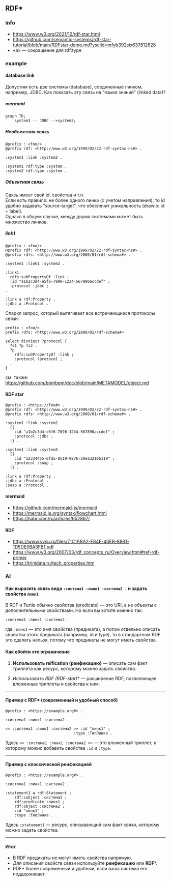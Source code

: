 ## RDF*
### info
- https://www.w3.org/2021/12/rdf-star.html
- https://github.com/semantic-systems/rdf-star-tutorial/blob/main/RDFstar-demo.md?ysclid=mfyb392six637812628
- «a» — сокращение для rdf:type
### example
#### database link
Допустим есть две системы (database), соединенные линком, например, JDBC. Как показать эту связь на "языке знаний" (linked data)?  
##### mermaid
```mermaid
graph TD;
    system1 -- JDBC -->system2;
```
##### Необъектная связь
```
@prefix : <foo/> .
@prefix rdf: <http://www.w3.org/1999/02/22-rdf-syntax-ns#> .

:system1 :link :system2 .

:system1 rdf:type :system .
:system2 rdf:type :system .
```
##### Объектная связь
Связь имеет свой id, свойства и т.п.  
Если есть правило: не более одного линка (с учетом направления), то id удобно задавать "source-target", что обеспечит уникальность (drawio: id + label).  
Однако в общем случае, между двумя системами может быть множество линков. 

##### link1
``` 
@prefix : <foo/> .
@prefix rdf: <http://www.w3.org/1999/02/22-rdf-syntax-ns#> .
@prefix rdfs: <http://www.w3.org/2000/01/rdf-schema#> .

:system1 :link1 :system2 .

:link1
  rdfs:subPropertyOf :link ;
  :id "a1b2c3d4-e5f6-7890-1234-567890accdef" ;
  :protocol :jdbc ;
.

:link a rdf:Property .
:jdbc a :Protocol .
```

Cпаркл запрос, который вытягивает все встречающиеся протоколы связи:
```
prefix : <foo/>
prefix rdfs: <http://www.w3.org/2000/01/rdf-schema#>

select distinct ?protocol {
  ?s1 ?p ?s2 .
  ?p
    rdfs:subPropertyOf :link ;
    :protocol ?protocol ;
  .
}
```

см. также: https://github.com/bpmbpm/doc/blob/main/METAMODEL/object.md
#### RDF star
```
@prefix : <https://foo#> .
@prefix rdf: <http://www.w3.org/1999/02/22-rdf-syntax-ns#> .
@prefix rdfs: <http://www.w3.org/2000/01/rdf-schema#> .

:system1 :link :system2 
  {| 
    :id "a1b2c3d4-e5f6-7890-1234-567890accdef" ;  
    :protocol :jdbc ;
  |} .
  
:system1 :link :system3 
  {| 
    :id "12334455-6fda-0519-9876-20ea3210b119" ;  
    :protocol :soap ;
  |} .
      
:link a rdf:Property .
:jdbc a :Protocol .
:soap a :Protocol .
```

 
#### mermaid
- https://github.com/mermaid-js/mermaid
- https://mermaid.js.org/syntax/flowchart.html
- https://habr.com/ru/articles/652867/

#### RDF
- https://www.vvsu.ru/files/71C1ABA2-F84E-40EB-88B1-1D5DE0BA3FB1.pdf
- https://www.w3.org/2007/03/rdf_concepts_ru/Overview.html#ref-rdf-primer
- https://trinidata.ru/tech_properties.htm

### AI
#### Как выразить связь вида `:система1 :линк1 :система2 .` и задать свойства `линк1`

В RDF и Turtle обычно свойства (predicate) — это URI, а не объекты с дополнительными свойствами. Но если вы хотите именно так:

```
:система1 :линк1 :система2 .
```

где `:линк1` — это имя свойства (предиката), а потом отдельно описать свойства этого предиката (например, id и type), то в стандартном RDF это сделать нельзя, потому что предикаты не могут иметь свойства.

#### Как обойти это ограничение

1. **Использовать reification (реификацию)** — описать сам факт триплета как ресурс, которому можно задать свойства.

2. **Использовать RDF* (RDF-star)** — расширение RDF, позволяющее вложенные триплеты и свойства к ним.

---

#### Пример с RDF* (современный и удобный способ)

```turtle
@prefix : <https://example.org#> .

:система1 :линк1 :система2 .

<< :система1 :линк1 :система2 >> :id "линк1" ;
                              :type :ТипЛинка .
```

Здесь `<< :система1 :линк1 :система2 >>` — это вложенный триплет, к которому можно добавить свойства `:id` и `:type`.

---

#### Пример с классической реификацией

```turtle
@prefix : <https://example.org#> .

:система1 :линк1 :система2 .

:statement1 a rdf:Statement ;
    rdf:subject :система1 ;
    rdf:predicate :линк1 ;
    rdf:object :система2 ;
    :id "линк1" ;
    :type :ТипЛинка .
```

Здесь `:statement1` — ресурс, описывающий сам факт связи, которому можно задать свойства.

---

#### Итог

- В RDF предикаты не могут иметь свойства напрямую.
- Для описания свойств связи используйте **реификацию** или **RDF***.
- RDF* более современный и удобный, если ваша система его поддерживает.

